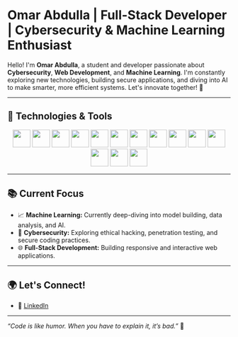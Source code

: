 #  Omar Abdulla | Full-Stack Developer | Cybersecurity & Machine Learning Enthusiast

Hello! I'm **Omar Abdulla**, a student and developer passionate about **Cybersecurity**, **Web Development**, and **Machine Learning**. I'm constantly exploring new technologies, building secure applications, and diving into AI to make smarter, more efficient systems. Let's innovate together! 🤖

---

## 🔧 Technologies & Tools

<p align="center">
  <img src="https://cdn.jsdelivr.net/gh/devicons/devicon/icons/typescript/typescript-original.svg" width="40" height="40"/> 
  <img src="https://cdn.jsdelivr.net/gh/devicons/devicon/icons/javascript/javascript-original.svg" width="40" height="40"/> 
  <img src="https://cdn.jsdelivr.net/gh/devicons/devicon/icons/python/python-original.svg" width="40" height="40"/> 
  <img src="https://cdn.jsdelivr.net/gh/devicons/devicon/icons/react/react-original.svg" width="40" height="40"/> 
  <img src="https://cdn.jsdelivr.net/gh/devicons/devicon/icons/nodejs/nodejs-original.svg" width="40" height="40"/> 
  <img src="https://cdn.jsdelivr.net/gh/devicons/devicon/icons/nextjs/nextjs-original.svg" width="40" height="40"/> 
  <img src="https://cdn.jsdelivr.net/gh/devicons/devicon/icons/html5/html5-original.svg" width="40" height="40"/> 
  <img src="https://cdn.jsdelivr.net/gh/devicons/devicon/icons/css3/css3-original.svg" width="40" height="40"/> 
  <img src="https://cdn.jsdelivr.net/gh/devicons/devicon/icons/git/git-original.svg" width="40" height="40"/> 
  <img src="https://cdn.jsdelivr.net/gh/devicons/devicon/icons/mysql/mysql-original.svg" width="40" height="40"/>
  <img src="https://cdn.jsdelivr.net/gh/devicons/devicon/icons/supabase/supabase-original.svg" width="40" height="40"/> 
  <img src="https://cdn.jsdelivr.net/gh/devicons/devicon/icons/linux/linux-original.svg" width="40" height="40"/> 
  <img src="https://cdn.jsdelivr.net/gh/devicons/devicon/icons/vscode/vscode-original.svg" width="40" height="40"/> 
  <img src="https://cdn.jsdelivr.net/gh/devicons/devicon/icons/pandas/pandas-original.svg" width="40" height="40"/>
</p>

---

## 📚 Current Focus

- 📈 **Machine Learning:** Currently deep-diving into model building, data analysis, and AI.
- 🔐 **Cybersecurity:** Exploring ethical hacking, penetration testing, and secure coding practices.
- 🌐 **Full-Stack Development:** Building responsive and interactive web applications.

---

## 🌍 Let's Connect!

- 💼 [LinkedIn](https://www.linkedin.com/](https://www.linkedin.com/in/omar-abdalla-2b7278339/))

---

_“Code is like humor. When you have to explain it, it’s bad.”_ 🚀
